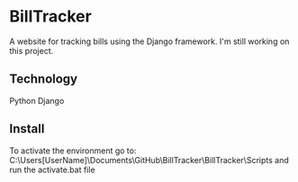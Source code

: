 # BillTracker
A website for tracking bills using the Django framework. I'm still working on this project. 

## Technology
Python
Django

## Install
To activate the environment go to:
    C:\Users\[UserName]\Documents\GitHub\BillTracker\BillTracker\Scripts and run the activate.bat file
